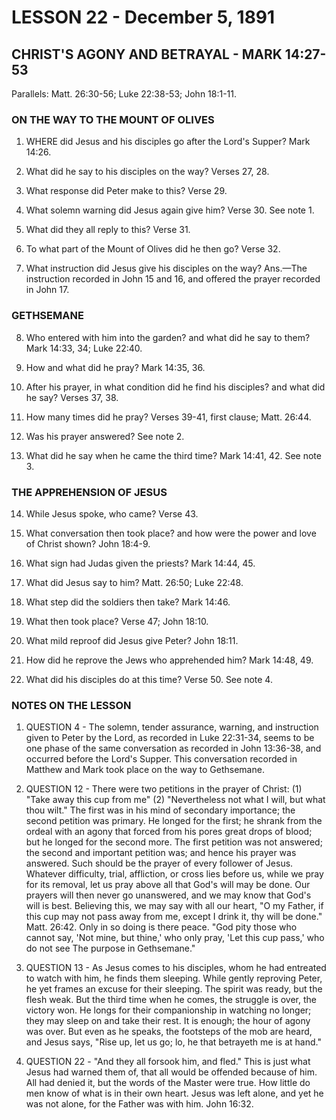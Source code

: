 # LESSON 22 - December 5, 1891

## CHRIST'S AGONY AND BETRAYAL - MARK 14:27-53

Parallels: Matt. 26:30-56; Luke 22:38-53; John 18:1-11.

### ON THE WAY TO THE MOUNT OF OLIVES

1. WHERE did Jesus and his disciples go after the Lord's Supper? Mark 14:26.

2. What did he say to his disciples on the way? Verses 27, 28.

3. What response did Peter make to this? Verse 29.

4. What solemn warning did Jesus again give him? Verse 30. See note 1.

5. What did they all reply to this? Verse 31.

6. To what part of the Mount of Olives did he then go? Verse 32.

7. What instruction did Jesus give his disciples on the way? Ans.—The instruction recorded in John 15 and 16, and offered the prayer recorded in John 17.

### GETHSEMANE

8. Who entered with him into the garden? and what did he say to them? Mark 14:33, 34; Luke 22:40.

9. How and what did he pray? Mark 14:35, 36.

10. After his prayer, in what condition did he find his disciples? and what did he say? Verses 37, 38.

11. How many times did he pray? Verses 39-41, first clause; Matt. 26:44.

12. Was his prayer answered? See note 2.

13. What did he say when he came the third time? Mark 14:41, 42. See note 3.

### THE APPREHENSION OF JESUS

14. While Jesus spoke, who came? Verse 43.

15. What conversation then took place? and how were the power and love of Christ shown? John 18:4-9.

16. What sign had Judas given the priests? Mark 14:44, 45.

17. What did Jesus say to him? Matt. 26:50; Luke 22:48.

18. What step did the soldiers then take? Mark 14:46.

19. What then took place? Verse 47; John 18:10.

20. What mild reproof did Jesus give Peter? John 18:11.

21. How did he reprove the Jews who apprehended him? Mark 14:48, 49.

22. What did his disciples do at this time? Verse 50. See note 4.

### NOTES ON THE LESSON

1. QUESTION 4 - The solemn, tender assurance, warning, and instruction given to Peter by the Lord, as recorded in Luke 22:31-34, seems to be one phase of the same conversation as recorded in John 13:36-38, and occurred before the Lord's Supper. This conversation recorded in Matthew and Mark took place on the way to Gethsemane.

2. QUESTION 12 - There were two petitions in the prayer of Christ: (1) "Take away this cup from me" (2) "Nevertheless not what I will, but what thou wilt." The first was in his mind of secondary importance; the second petition was primary. He longed for the first; he shrank from the ordeal with an agony that forced from his pores great drops of blood; but he longed for the second more. The first petition was not answered; the second and important petition was; and hence his prayer was answered. Such should be the prayer of every follower of Jesus. Whatever difficulty, trial, affliction, or cross lies before us, while we pray for its removal, let us pray above all that God's will may be done. Our prayers will then never go unanswered, and we may know that God's will is best. Believing this, we may say with all our heart, "O my Father, if this cup may not pass away from me, except I drink it, thy will be done." Matt. 26:42. Only in so doing is there peace.
         "God pity those who cannot say,
         'Not mine, but thine,' who only pray,
         'Let this cup pass,' who do not see
          The purpose in Gethsemane."

3. QUESTION 13 - As Jesus comes to his disciples, whom he had entreated to watch with him, he finds them sleeping. While gently reproving Peter, he yet frames an excuse for their sleeping. The spirit was ready, but the flesh weak. But the third time when he comes, the struggle is over, the victory won. He longs for their companionship in watching no longer; they may sleep on and take their rest. It is enough; the hour of agony was over. But even as he speaks, the footsteps of the mob are heard, and Jesus says, "Rise up, let us go; lo, he that betrayeth me is at hand."

4. QUESTION 22 - "And they all forsook him, and fled." This is just what Jesus had warned them of, that all would be offended because of him. All had denied it, but the words of the Master were true. How little do men know of what is in their own heart. Jesus was left alone, and yet he was not alone, for the Father was with him. John 16:32.